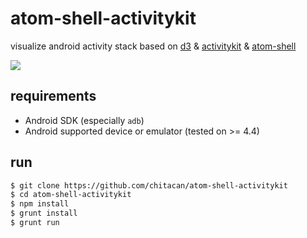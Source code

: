 # atom-shell-activitykit

visualize android activity stack based on [d3](http://d3js.org) & [activitykit](https://github.com/chitacan/activitykit) & [atom-shell](https://github.com/atom/atom-shll)

![](https://dl.dropboxusercontent.com/s/xgur0l5joiengp7/atom-shell-activitykit.gif)

## requirements

* Android SDK (especially `adb`)
* Android supported device or emulator (tested on >= 4.4)

## run

```sh
$ git clone https://github.com/chitacan/atom-shell-activitykit
$ cd atom-shell-activitykit
$ npm install
$ grunt install
$ grunt run
```
